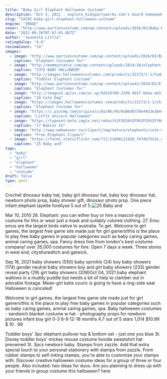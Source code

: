 ```yaml
---
title: "Baby Girl Elephant Halloween Costume"
description: "Oct 5, 2021 - explore kidspartyworks.Com's board homemade halloween costumes, followed by 17,891 people on pinterest. See more ideas about halloween"
slug: "54292-baby-girl-elephant-halloween-costume"
engine: "IMAGE"
cover: "http://www.partiescostume.com/wp-content/uploads/2016/02/Baby-Elephant-Costume.jpg"
date: "2021-09-26T07:07:01.887Z"
author: "Jeanette Little"
ratingValue: "4.8"
reviewCount: "14"
images:
  - image: "http://www.partiescostume.com/wp-content/uploads/2016/02/Baby-Elephant-Costume.jpg"
    caption: "Elephant Costumes for"
  - image: "http://mommystatus.com/wp-content/uploads/2014/10/elephant.jpg"
    caption: "CUTE BABY HALLOWEEN"
  - image: "http://images.halloweencostumes.com/products/22172/1-1/toddler-elephant.jpg"
    caption: "Toddler Elephant Costume"
  - image: "http://www.partiescostume.com/wp-content/uploads/2016/02/Elephant-Man-Costume.jpg"
    caption: "Elephant Costumes for"
  - image: "http://images5.aplus.com/uc-up/92b1878d-2399-491f-bdaa-ad310dcfe994/iepXM.resize_640x.jpg"
    caption: "20 Cute Dog"
  - image: "https://images.halloweencostumes.com/products/22173/1-1/child-lil-elephant-costume.jpg"
    caption: "Elephant Costume for"
  - image: "https://i.pinimg.com/originals/0a/86/d9/0a86d9759e4453e384cd65c3fde57d64.jpg"
    caption: "Little Unicorn Halloween"
  - image: "https://typeset-beta.imgix.net/rehost%2F2016%2F9%2F29%2Ff68eff6d-2653-470f-b891-192faa644bf2.jpg?w=740&h=1114&fit=crop&crop=faces&auto=format&q=70"
    caption: "17 Babies In"
  - image: "http://www.webweaver.nu/clipart/img/nature/elephants/cute-elephant.png"
    caption: "Free Elephant Clipart"
  - image: "https://farm1.staticflickr.com/717/21098121920_f47db7522e_o.jpg"
    caption: "25 Baby and"
tags:
  - "baby"
  - "girl"
  - "elephant"
  - "halloween"
  - "costume"
draft: false
type: post
---
```


Crochet dinosaur baby hat, baby girl dinosaur hat, baby boy dinosaur hat, newborn photo prop, baby shower gift, dinosaur photo prop.  One piece infant elephant layette forellyse 5 out of 5
![25 Baby and](https://farm1.staticflickr.com/717/21098121920_f47db7522e_o.jpg "25 Baby and")

Mar 10, 2010 26. Elephant: you can either buy or hire a mascot-style costume for this or wear just a mask and suitably colored clothing. 27. Emu: emus are the largest birds native to australia. To get. Welcome to girl games, the largest free game site made just for girl gamers!this is the place to play free baby games in popular categories such as baby caring games, animal caring games, spa. Fancy dress hire from london&#39;s best costume company! over 35,000 costumes for hire. Open 7 days a week. Three stores in west end, cityshoreditch and gatwick.
<!--inArticleAds-->

<!--galleryOne-->

Sep 16, 2021 baby showers (550) baby sprinkle (24) boy baby showers (174) gender neutral baby showers  boy and girl baby showers (233) gender reveal party (29) girl baby showers (208)Oct 04, 2021 baby elephant wallows in a muddy puddle but needs a bit of help to clamber out in adorable footage.  Mean-girl katie couric is going to have a ring-side seat Halloween is canceled!
<!--inArticleAds-->

<!--galleryTwo-->

Welcome to girl games, the largest free game site made just for girl gamers!this is the place to play free baby games in popular categories such as baby caring games, animal caring games, spa. Baby halloween costumes - sandwich blanket costume w hat - photography props for newborn pictures infant boy girl 0-3 6-9 12-18 months 4.7 out of 5 stars 1,014 $10.99 $ 10 . 99
<!--galleryThree-->

Toddler boys' 3pc elephant pullover top & bottom set - just one you blue 3t.  Disney toddler boys' mickey mouse costume hoodie sweatshirt hat preowned 3t. 3pcs newborn baby. Stamps from zazzle. Add that extra special touch to your personal stationery with stamps from zazzle. From rubber stamps to self-inking stamps, you're able to customize your stamps with. Discover creative halloween costume ideas for a group of three or four people. Also included: two ideas for duos. Are you planning to dress up with your friends in group costume this halloween? here